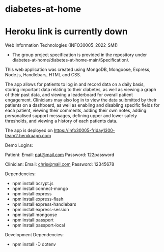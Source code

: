 # diabetes-at-home
# Heroku link is currently down

Web Information Technologies (INFO30005_2022_SM1)
- The group project specification is provided in the repository under diabetes-at-home/diabetes-at-home-main/Specification/.

This web application was created using MongoDB, Mongoose, Express, Node.js, Handlebars, HTML and CSS. 

The app allows for patients to log in and record data on a daily basis, storing important data relating to their diabetes, as well as viewing a graph of their past data, and viewing a leaderboard for overall patient engagement. Clinicians may also log in to view the data suibmitted by their patients on a dashboard, as well as enabling and disabling specific fields for each patient, viewing their comments, adding their own notes, adding personalised support messages, defining upper and lower safety thresholds, and viewing a history of each patients data.

The app is deployed on 
https://info30005-friday1300-team2.herokuapp.com

Demo Logins:

Patient:
Email: pat@mail.com
Password: 122password

Clinician:
Email: chris@mail.com
Password: 12345678


Dependencies:
- npm install bcrypt.js
- npm install connect-mongo
- npm install express
- npm install express-flash
- npm install express-handlebars
- npm install express-session
- npm install mongoose
- npm install passport
- npm install passport-local

Development Dependencies:
- npm install -D dotenv


